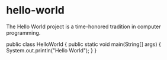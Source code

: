 # hello-world
The Hello World project is a time-honored tradition in computer programming.

public class HelloWorld {
	public static void main(String[] args) {
		System.out.println("Hello World");
	}
}
